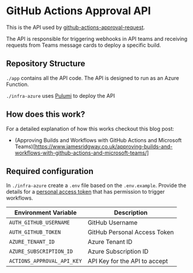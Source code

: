 # GitHub Actions Approval API
This is the API used by [github-actions-approval-request](https://github.com/jamesridgway/github-actions-approval-request).

The API is responsible for triggering webhooks in API teams and receiving requests from Teams message cards to deploy a specific build.

## Repository Structure

`./app` contains all the API code. The API is designed to run as an Azure Function.

`./infra-azure` uses [Pulumi](https://www.pulumi.com/) to deploy the API

## How does this work?

For a detailed explanation of how this works checkout this blog post:

* (Approving Builds and Workflows with GitHub Actions and Microsoft Teams)[https://www.jamesridgway.co.uk/approving-builds-and-workflows-with-github-actions-and-microsoft-teams/]

## Required configuration
In `./infra-azure` create a `.env` file based on the `.env.example`. Provide the details for a [personal access token](https://docs.github.com/en/authentication/keeping-your-account-and-data-secure/creating-a-personal-access-token) that has permission to trigger workflows.

| Environment Variable        | Description                   |
| --------------------------- | ----------------------------- |
| `AUTH_GITHUB_USERNAME`      | GitHub Username               |
| `AUTH_GITHUB_TOKEN`         | GitHub Personal Access Token  |
| `AZURE_TENANT_ID`           | Azure Tenant ID               |
| `AZURE_SUBSCRIPTION_ID`     | Azure Subscription ID         |
| `ACTIONS_APPROVAL_API_KEY`  | API Key for the API to accept |
